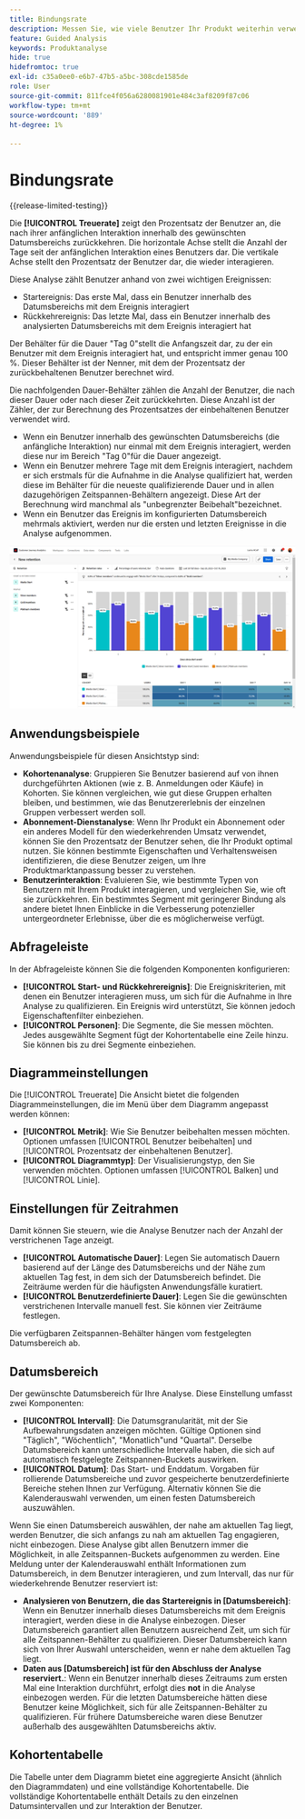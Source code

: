 ```yaml
---
title: Bindungsrate
description: Messen Sie, wie viele Benutzer Ihr Produkt weiterhin verwenden.
feature: Guided Analysis
keywords: Produktanalyse
hide: true
hidefromtoc: true
exl-id: c35a0ee0-e6b7-47b5-a5bc-308cde1585de
role: User
source-git-commit: 811fce4f056a6280081901e484c3af8209f87c06
workflow-type: tm+mt
source-wordcount: '889'
ht-degree: 1%

---
```


# Bindungsrate

{{release-limited-testing}}

Die **[!UICONTROL Treuerate]** zeigt den Prozentsatz der Benutzer an, die nach ihrer anfänglichen Interaktion innerhalb des gewünschten Datumsbereichs zurückkehren. Die horizontale Achse stellt die Anzahl der Tage seit der anfänglichen Interaktion eines Benutzers dar. Die vertikale Achse stellt den Prozentsatz der Benutzer dar, die wieder interagieren.

Diese Analyse zählt Benutzer anhand von zwei wichtigen Ereignissen:

* Startereignis: Das erste Mal, dass ein Benutzer innerhalb des Datumsbereichs mit dem Ereignis interagiert
* Rückkehrereignis: Das letzte Mal, dass ein Benutzer innerhalb des analysierten Datumsbereichs mit dem Ereignis interagiert hat

Der Behälter für die Dauer &quot;Tag 0&quot;stellt die Anfangszeit dar, zu der ein Benutzer mit dem Ereignis interagiert hat, und entspricht immer genau 100 %. Dieser Behälter ist der Nenner, mit dem der Prozentsatz der zurückbehaltenen Benutzer berechnet wird.

Die nachfolgenden Dauer-Behälter zählen die Anzahl der Benutzer, die nach dieser Dauer oder nach dieser Zeit zurückkehrten. Diese Anzahl ist der Zähler, der zur Berechnung des Prozentsatzes der einbehaltenen Benutzer verwendet wird.

* Wenn ein Benutzer innerhalb des gewünschten Datumsbereichs (die anfängliche Interaktion) nur einmal mit dem Ereignis interagiert, werden diese nur im Bereich &quot;Tag 0&quot;für die Dauer angezeigt.
* Wenn ein Benutzer mehrere Tage mit dem Ereignis interagiert, nachdem er sich erstmals für die Aufnahme in die Analyse qualifiziert hat, werden diese im Behälter für die neueste qualifizierende Dauer und in allen dazugehörigen Zeitspannen-Behältern angezeigt. Diese Art der Berechnung wird manchmal als &quot;unbegrenzter Beibehalt&quot;bezeichnet.
* Wenn ein Benutzer das Ereignis im konfigurierten Datumsbereich mehrmals aktiviert, werden nur die ersten und letzten Ereignisse in die Analyse aufgenommen.

![Screenshot der Treueraten](../assets/retention-rates.png)

## Anwendungsbeispiele

Anwendungsbeispiele für diesen Ansichtstyp sind:

* **Kohortenanalyse**: Gruppieren Sie Benutzer basierend auf von ihnen durchgeführten Aktionen (wie z. B. Anmeldungen oder Käufe) in Kohorten. Sie können vergleichen, wie gut diese Gruppen erhalten bleiben, und bestimmen, wie das Benutzererlebnis der einzelnen Gruppen verbessert werden soll.
* **Abonnement-Dienstanalyse**: Wenn Ihr Produkt ein Abonnement oder ein anderes Modell für den wiederkehrenden Umsatz verwendet, können Sie den Prozentsatz der Benutzer sehen, die Ihr Produkt optimal nutzen. Sie können bestimmte Eigenschaften und Verhaltensweisen identifizieren, die diese Benutzer zeigen, um Ihre Produktmarktanpassung besser zu verstehen.
* **Benutzerinteraktion**: Evaluieren Sie, wie bestimmte Typen von Benutzern mit Ihrem Produkt interagieren, und vergleichen Sie, wie oft sie zurückkehren. Ein bestimmtes Segment mit geringerer Bindung als andere bietet Ihnen Einblicke in die Verbesserung potenzieller untergeordneter Erlebnisse, über die es möglicherweise verfügt.

## Abfrageleiste

In der Abfrageleiste können Sie die folgenden Komponenten konfigurieren:

* **[!UICONTROL Start- und Rückkehrereignis]**: Die Ereigniskriterien, mit denen ein Benutzer interagieren muss, um sich für die Aufnahme in Ihre Analyse zu qualifizieren. Ein Ereignis wird unterstützt, Sie können jedoch Eigenschaftenfilter einbeziehen.
* **[!UICONTROL Personen]**: Die Segmente, die Sie messen möchten. Jedes ausgewählte Segment fügt der Kohortentabelle eine Zeile hinzu. Sie können bis zu drei Segmente einbeziehen.

## Diagrammeinstellungen

Die [!UICONTROL Treuerate] Die Ansicht bietet die folgenden Diagrammeinstellungen, die im Menü über dem Diagramm angepasst werden können:

* **[!UICONTROL Metrik]**: Wie Sie Benutzer beibehalten messen möchten. Optionen umfassen [!UICONTROL Benutzer beibehalten] und [!UICONTROL Prozentsatz der einbehaltenen Benutzer].
* **[!UICONTROL Diagrammtyp]**: Der Visualisierungstyp, den Sie verwenden möchten. Optionen umfassen [!UICONTROL Balken] und [!UICONTROL Linie].

## Einstellungen für Zeitrahmen

Damit können Sie steuern, wie die Analyse Benutzer nach der Anzahl der verstrichenen Tage anzeigt.

* **[!UICONTROL Automatische Dauer]**: Legen Sie automatisch Dauern basierend auf der Länge des Datumsbereichs und der Nähe zum aktuellen Tag fest, in dem sich der Datumsbereich befindet. Die Zeiträume werden für die häufigsten Anwendungsfälle kuratiert.
* **[!UICONTROL Benutzerdefinierte Dauer]**: Legen Sie die gewünschten verstrichenen Intervalle manuell fest. Sie können vier Zeiträume festlegen.

Die verfügbaren Zeitspannen-Behälter hängen vom festgelegten Datumsbereich ab.

## Datumsbereich

Der gewünschte Datumsbereich für Ihre Analyse. Diese Einstellung umfasst zwei Komponenten:

* **[!UICONTROL Intervall]**: Die Datumsgranularität, mit der Sie Aufbewahrungsdaten anzeigen möchten. Gültige Optionen sind &quot;Täglich&quot;, &quot;Wöchentlich&quot;, &quot;Monatlich&quot;und &quot;Quartal&quot;. Derselbe Datumsbereich kann unterschiedliche Intervalle haben, die sich auf automatisch festgelegte Zeitspannen-Buckets auswirken.
* **[!UICONTROL Datum]**: Das Start- und Enddatum. Vorgaben für rollierende Datumsbereiche und zuvor gespeicherte benutzerdefinierte Bereiche stehen Ihnen zur Verfügung. Alternativ können Sie die Kalenderauswahl verwenden, um einen festen Datumsbereich auszuwählen.

Wenn Sie einen Datumsbereich auswählen, der nahe am aktuellen Tag liegt, werden Benutzer, die sich anfangs zu nah am aktuellen Tag engagieren, nicht einbezogen. Diese Analyse gibt allen Benutzern immer die Möglichkeit, in alle Zeitspannen-Buckets aufgenommen zu werden. Eine Meldung unter der Kalenderauswahl enthält Informationen zum Datumsbereich, in dem Benutzer interagieren, und zum Intervall, das nur für wiederkehrende Benutzer reserviert ist:

* **Analysieren von Benutzern, die das Startereignis in [Datumsbereich]**: Wenn ein Benutzer innerhalb dieses Datumsbereichs mit dem Ereignis interagiert, werden diese in die Analyse einbezogen. Dieser Datumsbereich garantiert allen Benutzern ausreichend Zeit, um sich für alle Zeitspannen-Behälter zu qualifizieren. Dieser Datumsbereich kann sich von Ihrer Auswahl unterscheiden, wenn er nahe dem aktuellen Tag liegt.
* **Daten aus [Datumsbereich] ist für den Abschluss der Analyse reserviert.**: Wenn ein Benutzer innerhalb dieses Zeitraums zum ersten Mal eine Interaktion durchführt, erfolgt dies **not** in die Analyse einbezogen werden. Für die letzten Datumsbereiche hätten diese Benutzer keine Möglichkeit, sich für alle Zeitspannen-Behälter zu qualifizieren. Für frühere Datumsbereiche waren diese Benutzer außerhalb des ausgewählten Datumsbereichs aktiv.

## Kohortentabelle

Die Tabelle unter dem Diagramm bietet eine aggregierte Ansicht (ähnlich den Diagrammdaten) und eine vollständige Kohortentabelle. Die vollständige Kohortentabelle enthält Details zu den einzelnen Datumsintervallen und zur Interaktion der Benutzer.
